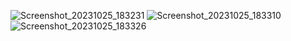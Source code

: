 ![Screenshot_20231025_183231](https://github.com/vrundpadariya/vrund_Invoice_genertater/assets/133338321/5ccd2876-8aa5-4aa8-bd78-564ed249b9a4)
![Screenshot_20231025_183310](https://github.com/vrundpadariya/vrund_Invoice_genertater/assets/133338321/901c6f6c-d45f-489e-8777-bd8733d3abff)
![Screenshot_20231025_183326](https://github.com/vrundpadariya/vrund_Invoice_genertater/assets/133338321/fa6ad930-6d95-49d7-bd38-febd912818af)
